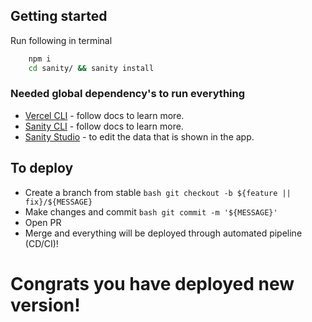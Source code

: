 ## Getting started

Run following in terminal

```bash
    npm i
    cd sanity/ && sanity install
```

### Needed global dependency's to run everything

- [Vercel CLI](https://vercel.com/docs/cli) - follow docs to learn more.
- [Sanity CLI](https://www.sanity.io/docs/getting-started-with-sanity-cli) - follow docs to learn more.
- [Sanity Studio](https://dzela.sanity.studio) - to edit the data that is shown in the app.

## To deploy

- Create a branch from stable `bash git checkout -b ${feature || fix}/${MESSAGE}`
- Make changes and commit `bash git commit -m '${MESSAGE}'`
- Open PR
- Merge and everything will be deployed through automated pipeline (CD/CI)!

# Congrats you have deployed new version!
